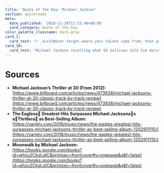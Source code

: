 ```yaml
---
title: 'Quote of the Day: Michael Jackson'
section: quickreads
meta:
  date_published: '2018-11-30T12:33:48+00:00'
  card_category: Quote of the Day
color_palette_classname: dark-gray
card_1:
  card_text: "> _a\x1CNever forget where your talent came from, that your talent is a gift from God.a\x1D_"
card_10:
  card_text: "Michael Jackson recalling what Ed Sullivan told him during their first meeting. On this day, in 1982, the \"Thriller\" album debuted - a worldwide sensation. Only in August this year, the Eaglesa\x19 Greatest Hits topped it as the best-selling album of all time.\n\n[view sources](https://smarthernews.com/18-11-30-jackson-qtd/)"
---
```

Sources
=======

*   **Michael Jackson’s Thriller at 30 (From 2012):**  
    [https://www.billboard.com/articles/news/473938/michael-jacksons-thriller-at-30-classic-track-by-track-review](https://www.billboard.com/articles/news/473938/michael-jacksons-thriller-at-30-classic-track-by-track-review)
*   **The Eaglesa Greatest Hits Surpasses Michael Jacksonas aThrillera as Best-Selling Album:**  
    [https://variety.com/2018/music/news/the-eagles-greatest-hits-surpasses-michael-jacksons-thriller-as-best-selling-album-1202911115/](https://variety.com/2018/music/news/the-eagles-greatest-hits-surpasses-michael-jacksons-thriller-as-best-selling-album-1202911115/)
*   **Moonwalk by Michael Jackson:**  
    [https://books.google.com/books?id=whzu2CkgLqIC&printsec=frontcover#v=onepage&q&f=false](https://books.google.com/books?id=whzu2CkgLqIC&printsec=frontcover#v=onepage&q&f=false)